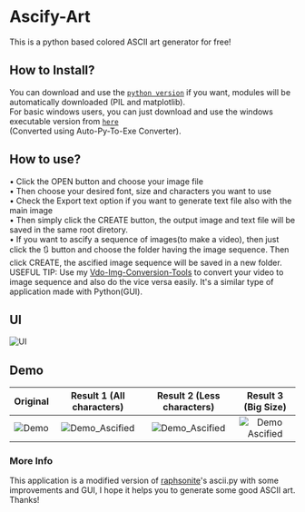 # Ascify-Art
This is a python based colored ASCII art generator for free!
## How to Install?
You can download and use the [`python version`](https://github.com/Akascape/Ascify-Art/archive/refs/heads/Ascify-Art_v0.2.zip) if you want, modules will be automatically downloaded (PIL and matplotlib).
<br> For basic windows users, you can just download and use the windows executable version from [`here`](https://github.com/Akascape/Ascify-Art/releases/download/v0.2/Ascify-Art_win64.zip)
<br>(Converted using Auto-Py-To-Exe Converter).
## How to use?
• Click the OPEN button and choose your image file
<br>• Then choose your desired font, size and characters you want to use
<br>• Check the Export text option if you want to generate text file also with the main image
<br>• Then simply click the CREATE button, the output image and text file will be saved in the same root diretory.
<br>• If you want to ascify a sequence of images(to make a video), then just click the 🔃 button and choose the folder having the image sequence. Then click CREATE, the ascified image sequence will be saved in a new folder. 
<br> USEFUL TIP: Use my [Vdo-Img-Conversion-Tools](https://github.com/Akascape/Vdo-Img-Conversion-Tools) to convert your video to image sequence and also do the vice versa easily. It's a similar type of application made with Python(GUI).
## UI
![UI](https://user-images.githubusercontent.com/89206401/147874065-0892f73e-602e-4ac5-a631-31567355bf12.png)
## Demo
| Original | Result 1 (All characters) | Result 2 (Less characters) | Result 3 (Big Size)|
|:--------:|:-------------------------:|:--------------------------:|:------------------:|
|![Demo](https://user-images.githubusercontent.com/89206401/147851171-4d635140-e7b3-45e8-b634-f411ee416e3e.png) |![Demo_Ascified](https://user-images.githubusercontent.com/89206401/147851176-576b231b-eccc-42ec-8a11-cebc68db9a7a.png) | ![Demo_Ascified](https://user-images.githubusercontent.com/89206401/147852092-8eed3755-bc6e-48ec-8db9-d30f4e76eba6.png) | ![Demo Ascified](https://user-images.githubusercontent.com/89206401/147874980-d204d1fa-d46f-4149-827e-b7d02655aba5.png) |
### More Info
This application is a modified version of [raphsonite](https://raphsonite.github.io/)'s ascii.py with some improvements and GUI, I hope it helps you to generate some good ASCII art. Thanks!

